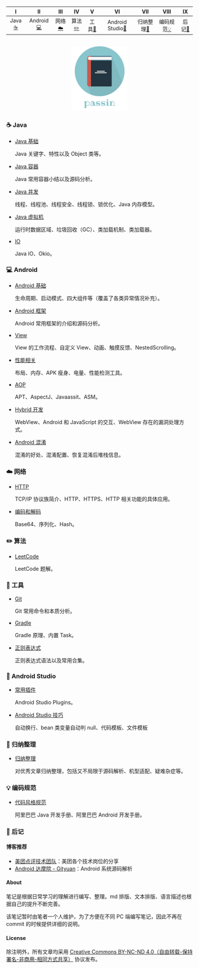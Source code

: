   
| Ⅰ | Ⅱ | Ⅲ | Ⅳ | Ⅴ | Ⅵ | Ⅶ | Ⅷ | Ⅸ |
| :---------: | :---------: | :---------: | :---------: | :---------: | :---------: | :---------: | :---------: | :---------: |
| Java[:coffee:](#coffee-java) | Android[:computer:](#computer-android) | 网络[:cloud:](#cloud-网络) | 算法[:pencil2:](#pencil2-算法) | 工具[:hammer:](#hammer-工具) | Android Studio[:speak_no_evil:](#speak_no_evil-android-studio) | 归纳整理[:couple:](#couple-归纳整理) | 编码规范[:bulb:](#bulb-编码规范) | 后记[:memo:](#memo-后记) |
    

<br>
<div align="center">
    <img src="pictures//LogoMakr_3qozGk.png" width="150px">
</div>


### :coffee: Java 

- [Java 基础](./notes/Java%20基础.md)

  Java 关键字、特性以及 Object 类等。

- [Java 容器](./notes/Java%20容器.md)

  Java 常用容器小结以及源码分析。

- [Java 并发](./notes/Java%20并发.md)

  线程、线程池、线程安全、线程锁、锁优化、Java 内存模型。

- [Java 虚拟机](./notes/Java%20虚拟机.md)

  运行时数据区域、垃圾回收（GC）、类加载机制、类加载器。

- [IO](./notes/IO.md)

  Java IO、Okio。

### :computer: Android 

- [Android 基础](./notes/Android%20基础.md)

  生命周期、启动模式、四大组件等（覆盖了各类异常情况补充）。

- [Android 框架](./notes/Android%20常用框架.md)

  Android 常用框架的介绍和源码分析。

- [View](./notes/View.md)

  View 的工作流程、自定义 View、动画、触摸反馈、NestedScrolling。

- [性能相关](./notes/性能相关.md)

  布局、内存、APK 瘦身、电量、性能检测工具。

- [AOP](./notes/AOP.md)

  APT、AspectJ、Javaassit、ASM。

- [Hybrid 开发](./notes/hybrid%20开发.md)

  WebView、Android 和 JavaScript 的交互、WebView 存在的漏洞处理方式。

- [Android 混淆](./notes/Android%20混淆.md)
  
  混淆的好处、混淆配置、恢复混淆后堆栈信息。

### :cloud: 网络 

- [HTTP](./notes/HTTP.md)

  TCP/IP 协议族简介、HTTP、HTTPS、HTTP 相关功能的具体应用。

- [编码和解码](./notes/编码和解码.md)

  Base64、序列化、Hash。

### :pencil2: 算法 

- [LeetCode](./notes/LeetCode.md)

  LeetCode 题解。

### :hammer: 工具 

- [Git](./notes/Git.md)

  Git 常用命令和本质分析。

- [Gradle](./notes/Gradle.md)

  Gradle 原理、内置 Task。

- [正则表达式](./notes/正则表达式.md)

  正则表达式语法以及常用合集。

### :speak_no_evil: Android Studio 

- [常用插件](./notes/Android%20Studio%20Plugins.md)

  Android Studio Plugins。

- [Android Studio 技巧](./notes/Android%20Studio%20实用技巧.md)

  自动换行、bean 类变量自动判 null、代码模板、文件模板

### :couple: 归纳整理

- [归纳整理](./notes/归纳整理.md)

  对优秀文章归纳整理，包括又不局限于源码解析、机型适配、疑难杂症等。

### :bulb: 编码规范

- [代码风格规范](./notes/代码风格规范.md)

  阿里巴巴 Java 开发手册、阿里巴巴 Android 开发手册。

### :memo: 后记 

#### 博客推荐

- [美团点评技术团队](https://tech.meituan.com/)：美团各个技术岗位的分享
- [Android 达摩院 - Gityuan](http://gityuan.com/tags/)：Android 系统源码解析

#### About

笔记是根据日常学习的理解进行编写、整理。md 排版、文本排版、语言描述也根据自己的提升不断完善。

该笔记暂时由笔者一个人维护，为了方便在不同 PC 端编写笔记，因此不再在 commit 的时候提供详细的说明。

#### License

除注明外，所有文章均采用 [Creative Commons BY-NC-ND 4.0（自由转载-保持署名-非商用-相同方式共享）](https://creativecommons.org/licenses/by-nc-sa/4.0/deed.zh) 协议发布。

